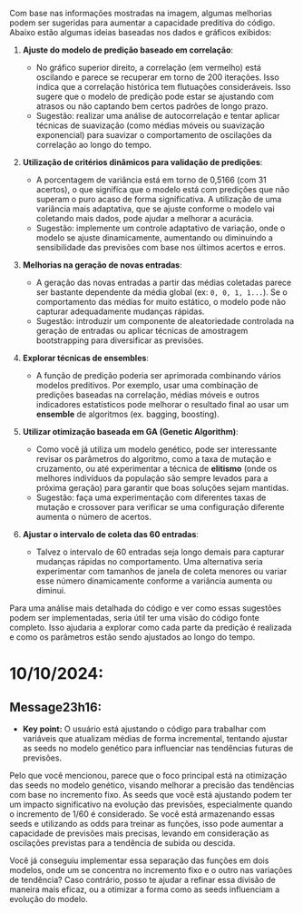 Com base nas informações mostradas na imagem, algumas melhorias podem ser sugeridas para aumentar a capacidade preditiva do código. Abaixo estão algumas ideias baseadas nos dados e gráficos exibidos:

1. **Ajuste do modelo de predição baseado em correlação**:
   - No gráfico superior direito, a correlação (em vermelho) está oscilando e parece se recuperar em torno de 200 iterações. Isso indica que a correlação histórica tem flutuações consideráveis. Isso sugere que o modelo de predição pode estar se ajustando com atrasos ou não captando bem certos padrões de longo prazo.
   - Sugestão: realizar uma análise de autocorrelação e tentar aplicar técnicas de suavização (como médias móveis ou suavização exponencial) para suavizar o comportamento de oscilações da correlação ao longo do tempo.

2. **Utilização de critérios dinâmicos para validação de predições**:
   - A porcentagem de variância está em torno de 0,5166 (com 31 acertos), o que significa que o modelo está com predições que não superam o puro acaso de forma significativa. A utilização de uma variância mais adaptativa, que se ajuste conforme o modelo vai coletando mais dados, pode ajudar a melhorar a acurácia.
   - Sugestão: implemente um controle adaptativo de variação, onde o modelo se ajuste dinamicamente, aumentando ou diminuindo a sensibilidade das previsões com base nos últimos acertos e erros.

3. **Melhorias na geração de novas entradas**:
   - A geração das novas entradas a partir das médias coletadas parece ser bastante dependente da média global (ex: `0, 0, 1, 1...`). Se o comportamento das médias for muito estático, o modelo pode não capturar adequadamente mudanças rápidas.
   - Sugestão: introduzir um componente de aleatoriedade controlada na geração de entradas ou aplicar técnicas de amostragem bootstrapping para diversificar as previsões.

4. **Explorar técnicas de ensembles**:
   - A função de predição poderia ser aprimorada combinando vários modelos preditivos. Por exemplo, usar uma combinação de predições baseadas na correlação, médias móveis e outros indicadores estatísticos pode melhorar o resultado final ao usar um **ensemble** de algoritmos (ex. bagging, boosting).

5. **Utilizar otimização baseada em GA (Genetic Algorithm)**:
   - Como você já utiliza um modelo genético, pode ser interessante revisar os parâmetros do algoritmo, como a taxa de mutação e cruzamento, ou até experimentar a técnica de **elitismo** (onde os melhores indivíduos da população são sempre levados para a próxima geração) para garantir que boas soluções sejam mantidas.
   - Sugestão: faça uma experimentação com diferentes taxas de mutação e crossover para verificar se uma configuração diferente aumenta o número de acertos.

6. **Ajustar o intervalo de coleta das 60 entradas**:
   - Talvez o intervalo de 60 entradas seja longo demais para capturar mudanças rápidas no comportamento. Uma alternativa seria experimentar com tamanhos de janela de coleta menores ou variar esse número dinamicamente conforme a variância aumenta ou diminui.

Para uma análise mais detalhada do código e ver como essas sugestões podem ser implementadas, seria útil ter uma visão do código fonte completo. Isso ajudaria a explorar como cada parte da predição é realizada e como os parâmetros estão sendo ajustados ao longo do tempo.


# 10/10/2024:

## Message23h16:

- **Key point:** O usuário está ajustando o código para trabalhar com variáveis que atualizam médias de forma incremental, tentando ajustar as seeds no modelo genético para influenciar nas tendências futuras de previsões.

Pelo que você mencionou, parece que o foco principal está na otimização das seeds no modelo genético, visando melhorar a precisão das tendências com base no incremento fixo. As seeds que você está ajustando podem ter um impacto significativo na evolução das previsões, especialmente quando o incremento de 1/60 é considerado. Se você está armazenando essas seeds e utilizando as odds para treinar as funções, isso pode aumentar a capacidade de previsões mais precisas, levando em consideração as oscilações previstas para a tendência de subida ou descida.

Você já conseguiu implementar essa separação das funções em dois modelos, onde um se concentra no incremento fixo e o outro nas variações de tendência? Caso contrário, posso te ajudar a refinar essa divisão de maneira mais eficaz, ou a otimizar a forma como as seeds influenciam a evolução do modelo.
